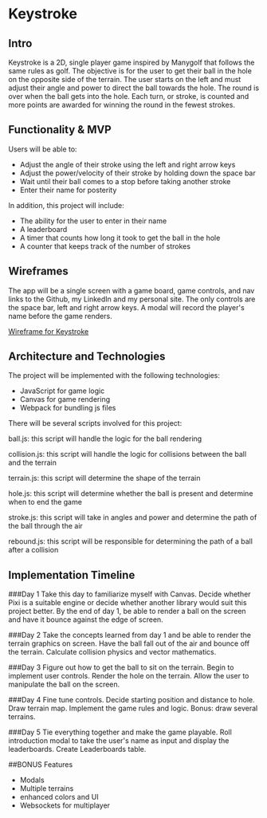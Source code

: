 # Keystroke

## Intro
Keystroke is a 2D, single player game inspired by Manygolf that follows the same rules as golf. The objective is for the user to get their ball in the hole on the opposite side of the terrain. The user starts on the left and must adjust their angle and power to direct the ball towards the hole. The round is over when the ball gets into the hole. Each turn, or stroke, is counted and more points are awarded for winning the round in the fewest strokes.

## Functionality & MVP
Users will be able to:
- Adjust the angle of their stroke using the left and right arrow keys
- Adjust the power/velocity of their stroke by holding down the space bar
- Wait until their ball comes to a stop before taking another stroke
- Enter their name for posterity

In addition, this project will include:
- The ability for the user to enter in their name
- A leaderboard
- A timer that counts how long it took to get the ball in the hole
- A counter that keeps track of the number of strokes

## Wireframes

The app will be a single screen with a game board, game controls, and nav links to the Github, my LinkedIn and my personal site. The only controls are the space bar, left and right arrow keys. A modal will record the player's name before the game renders.

[Wireframe for Keystroke](./assets/wireframe.png)


## Architecture and Technologies
The project will be implemented with the following technologies:
- JavaScript for game logic
- Canvas for game rendering
- Webpack for bundling js files

There will be several scripts involved for this project:

ball.js: this script will handle the logic for the ball rendering

collision.js: this script will handle the logic for collisions between the ball and the terrain

terrain.js: this script will determine the shape of the terrain

hole.js: this script will determine whether the ball is present and determine when to end the game

stroke.js: this script will take in angles and power and determine the path of the ball through the air

rebound.js: this script will be responsible for determining the path of a ball after a collision

## Implementation Timeline

###Day 1
Take this day to familiarize myself with Canvas. Decide whether Pixi is a suitable engine or decide whether another library would suit this project better. By the end of day 1, be able to render a ball on the screen and have it bounce against the edge of screen.

###Day 2
Take the concepts learned from day 1 and be able to render the terrain graphics on screen. Have the ball fall out of the air and bounce off the terrain. Calculate collision physics and vector mathematics.

###Day 3
Figure out how to get the ball to sit on the terrain. Begin to implement user controls. Render the hole on the terrain. Allow the user to manipulate the ball on the screen.

###Day 4
Fine tune controls. Decide starting position and distance to hole. Draw terrain map. Implement the game rules and logic. Bonus: draw several terrains.

###Day 5
Tie everything together and make the game playable. Roll introduction modal to take the user's name as input and display the leaderboards. Create Leaderboards table.

##BONUS Features
- Modals
- Multiple terrains
- enhanced colors and UI
- Websockets for multiplayer
